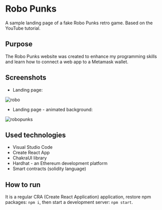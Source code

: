 # Robo Punks

A sample landing page of a fake Robo Punks retro game. Based on the YouTube tutorial.

## Purpose

The Robo Punks website was created to enhance my programming skills and learn how to connect a web app to a Metamask wallet.

## Screenshots

- Landing page:

![robo](https://user-images.githubusercontent.com/27026036/207710769-98c1eaa8-1ae3-434c-a624-f56d89a7f5a2.png)

- Landing page - animated background:

![robopunks](https://user-images.githubusercontent.com/27026036/207710188-5f0ca989-a9ec-4bc5-8bff-cd93bc8a5b9b.gif)

## Used technologies

- Visual Studio Code
- Create React App
- ChakraUI library
- Hardhat - an Ethereum development platform
- Smart contracts (solidity language)

## How to run

It is a regular CRA (Create React Application) application, restore npm packages: `npm i`, then start a development server: `npm start`.
